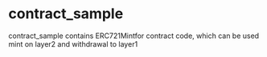 # contract_sample

contract_sample contains ERC721Mintfor contract code, which can be used mint on layer2 and withdrawal to layer1

